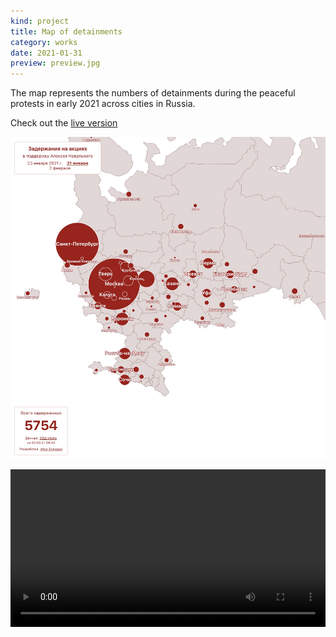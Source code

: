 ```yaml
---
kind: project
title: Map of detainments
category: works
date: 2021-01-31
preview: preview.jpg
---
```


The map represents the numbers of detainments
during the peaceful protests in early 2021 across cities in Russia.

Check out the [live version](https://navalny-230121-map.netlify.app/?2021-01-23)


![](map.jpg)

<div align="center">
<video width="100%" controls style="max-width: 900px" autoplay loop>
    <source src="flatbush-labels.mp4" type="video/mp4"/>
  <img src="flatbush-labels.jpg" style="max-width: 900px">
</video>
</div>


